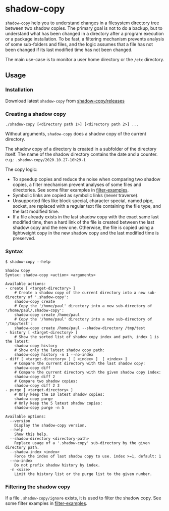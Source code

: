 # shadow-copy

`shadow-copy` help you to understand changes in a filesystem directory tree between two shadow copies.
The primary goal is not to do a backup, but to understand what has been changed in a directory after
a program execution or a package installation. To be fast, a filtering mechanism prevents analysis of
some sub-folders and files, and the logic assumes that a file has not been changed if its last modified time
has not been changed. 

The main use-case is to monitor a user home directory or the `/etc` directory.

## Usage

### Installation

Download latest `shadow-copy` from [shadow-copy/releases](https://github.com/alban-auzeill/shadow-copy/releases)

### Creating a shadow copy

`./shadow-copy [<directory path 1>] [<directory path 2>] ...`

Without arguments, `shadow-copy` does a shadow copy of the current directory.

The shadow copy of a directory is created in a subfolder of the directory itself.
The name of the shadow directory contains the date and a counter. 
e.g.: `.shadow-copy/2020.10.27-10h29-1`

The copy logic:

* To speedup copies and reduce the noise when comparing two shadow copies, a filter mechanism
  prevent analyses of some files and directories. See some filter examples in [filter-examples](filter-examples). 
* Symbolic links are copied as symbolic links (never traverse).
* Unsupported files like block special, character special, named pipe, socket, are replaced with
  a regular text file containing the file type, and the last modified time.
* If a file already exists in the last shadow copy with the exact same last modified time,
  then a hard link of the file is created between the last shadow copy and the new one.
  Otherwise, the file is copied using a lightweight copy in the new shadow copy and the last modified time is preserved.

### Syntax
```
$ shadow-copy --help
```
```
Shadow Copy
Syntax: shadow-copy <action> <arguments>

Available actions:
- create [ <target-directory> ]
    # Create a shadow copy of the current directory into a new sub-directory of '.shadow-copy':
    shadow-copy create
    # Copy the '/home/paul' directory into a new sub-directory of '/home/paul/.shadow-copy':
    shadow-copy create /home/paul
    # Copy the '/home/paul' directory into a new sub-directory of '/tmp/test':
    shadow-copy create /home/paul --shadow-directory /tmp/test
- history [ <target-directory> ]
    # Show the sorted list of shadow copy index and path, index 1 is the latest:
    shadow-copy history
    # Show only the latest shadow copy path:
    shadow-copy history -n 1 --no-index
- diff [ <target-directory> ] [ <index> ]  [ <index> ]
    # Compare the current directory with the last shadow copy:
    shadow-copy diff
    # Compare the current directory with the given shadow copy index:
    shadow-copy diff 2
    # Compare two shadow copies:
    shadow-copy diff 2 3
- purge [ <target-directory> ]
    # Only keep the 10 latest shadow copies:
    shadow-copy purge
    # Only keep the 5 latest shadow copies:
    shadow-copy purge -n 5

Available options:
  --version
    Display the shadow-copy version.
  --help
    Show this help.
  --shadow-directory <directory-path>
    Replace usage of a '.shadow-copy' sub-directory by the given directory path.
  --shadow-index <index>
    Force the index of last shadow copy to use. index >=1, default: 1
  --no-index
    Do not prefix shadow history by index.
  -n <size>
    Limit the history list or the purge list to the given number.
```

### Filtering the shadow copy

If a file `.shadow-copy/ignore` exists, it is used to filter the shadow copy.
See some filter examples in [filter-examples](filter-examples).
